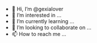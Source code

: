 - 👋 Hi, I’m @gexialover
- 👀 I’m interested in ...
- 🌱 I’m currently learning ...
- 💞️ I’m looking to collaborate on ...
- 📫 How to reach me ...

<!---
gexialover/gexialover is a ✨ special ✨ repository because its `README.md` (this file) appears on your GitHub profile.
You can click the Preview link to take a look at your changes.
--->
